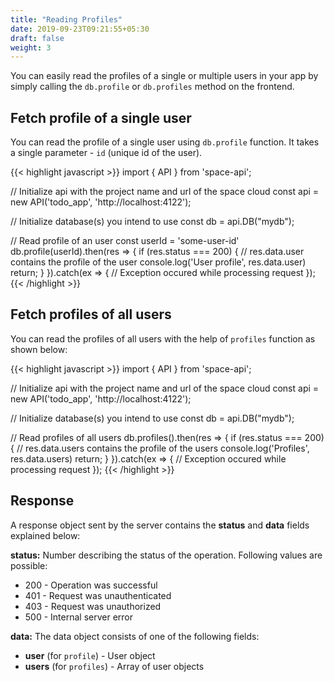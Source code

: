 ```yaml
---
title: "Reading Profiles"
date: 2019-09-23T09:21:55+05:30
draft: false
weight: 3
---
```


You can easily read the profiles of a single or multiple users in your app by simply calling the `db.profile` or `db.profiles` method on the frontend.

## Fetch profile of a single user
You can read the profile of a single user using `db.profile` function. It takes a single parameter - `id` (unique id of the user).

{{< highlight javascript >}}
import { API } from 'space-api';

// Initialize api with the project name and url of the space cloud
const api = new API('todo_app', 'http://localhost:4122');

// Initialize database(s) you intend to use
const db = api.DB("mydb");

// Read profile of an user
const userId = 'some-user-id'
db.profile(userId).then(res => {
  if (res.status === 200) {
    // res.data.user contains the profile of the user
    console.log('User profile', res.data.user)
    return;
  }
}).catch(ex => {
  // Exception occured while processing request
});
{{< /highlight >}}  

## Fetch profiles of all users

You can read the profiles of all users with the help of `profiles` function as shown below:

{{< highlight javascript >}}
import { API } from 'space-api';

// Initialize api with the project name and url of the space cloud
const api = new API('todo_app', 'http://localhost:4122');

// Initialize database(s) you intend to use
const db = api.DB("mydb");

// Read profiles of all users
db.profiles().then(res => {
  if (res.status === 200) {
    // res.data.users contains the profile of the users
    console.log('Profiles', res.data.users)
    return;
  }
}).catch(ex => {
  // Exception occured while processing request
});
{{< /highlight >}}     

## Response
A response object sent by the server contains the **status**  and **data** fields explained below:

**status:** Number describing the status of the operation. Following values are possible:

- 200 - Operation was successful
- 401 - Request was unauthenticated
- 403 - Request was unauthorized
- 500 - Internal server error

**data:** The data object consists of one of the following fields:

- **user** (for `profile`) - User object
- **users** (for `profiles`) - Array of user objects 

